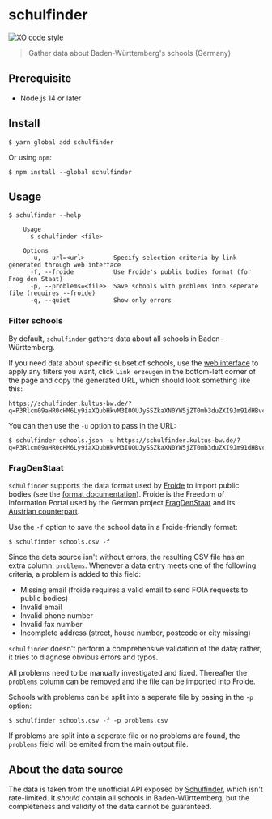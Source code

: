 # schulfinder

[![XO code style](https://img.shields.io/badge/code_style-XO-5ed9c7.svg)](https://github.com/xojs/xo)

> Gather data about Baden-Württemberg's schools (Germany)

## Prerequisite

- Node.js 14 or later

## Install

```
$ yarn global add schulfinder
```

Or using `npm`:

```
$ npm install --global schulfinder
```

## Usage

```
$ schulfinder --help

	Usage
	  $ schulfinder <file>

	Options
	  -u, --url=<url>        Specify selection criteria by link generated through web interface
	  -f, --froide           Use Froide's public bodies format (for Frag den Staat)
	  -p, --problems=<file>  Save schools with problems into seperate file (requires --froide)
	  -q, --quiet            Show only errors
```

### Filter schools

By default, `schulfinder` gathers data about all schools in Baden-Württemberg.

If you need data about specific subset of schools, use the [web interface](https://schulfinder.kultus-bw.de/) to apply any filters you want, click `Link erzeugen` in the bottom-left corner of the page and copy the generated URL, which should look something like this:

```
https://schulfinder.kultus-bw.de/?q=P3Rlcm09aHR0cHM6Ly9iaXQubHkvM3I0OUJySSZkaXN0YW5jZT0mb3duZXI9Jm91dHBvc3RzPTEm
```

You can then use the `-u` option to pass in the URL:

```
$ schulfinder schools.json -u https://schulfinder.kultus-bw.de/?q=P3Rlcm09aHR0cHM6Ly9iaXQubHkvM3I0OUJySSZkaXN0YW5jZT0mb3duZXI9Jm91dHBvc3RzPTEm
```

### FragDenStaat

`schulfinder` supports the data format used by [Froide](https://github.com/okfde/froide) to import public bodies (see the [format documentation](https://froide.readthedocs.io/en/latest/importpublicbodies/#format)). Froide is the Freedom of Information Portal used by the German project [FragDenStaat](https://fragdenstaat.de/) and its [Austrian counterpart](https://fragdenstaat.at/).

Use the `-f` option to save the school data in a Froide-friendly format:

```
$ schulfinder schools.csv -f
```

Since the data source isn't without errors, the resulting CSV file has an extra column: `problems`.
Whenever a data entry meets one of the following criteria, a problem is added to this field:

- Missing email (froide requires a valid email to send FOIA requests to public bodies)
- Invalid email
- Invalid phone number
- Invalid fax number
- Incomplete address (street, house number, postcode or city missing)

`schulfinder` doesn't perform a comprehensive validation of the data; rather, it tries to diagnose obvious errors and typos.

All problems need to be manually investigated and fixed. Thereafter the `problems` column can be removed and the file can be imported into Froide.

Schools with problems can be split into a seperate file by pasing in the `-p` option:

```
$ schulfinder schools.csv -f -p problems.csv
```

If problems are split into a seperate file or no problems are found, the `problems` field will be emited from the main output file.

## About the data source

The data is taken from the unofficial API exposed by [Schulfinder](https://schulfinder.kultus-bw.de/), which isn't rate-limited. It _should_ contain all schools in Baden-Württemberg, but the completeness and validity of the data cannot be guaranteed.